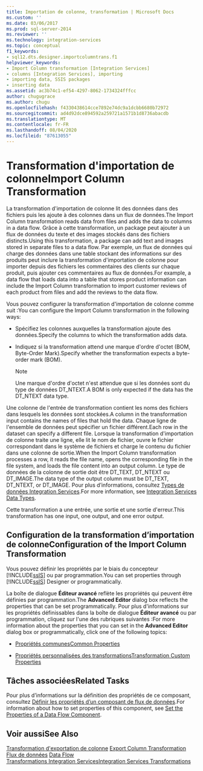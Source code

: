 ```yaml
---
title: Importation de colonne, transformation | Microsoft Docs
ms.custom: ''
ms.date: 03/06/2017
ms.prod: sql-server-2014
ms.reviewer: ''
ms.technology: integration-services
ms.topic: conceptual
f1_keywords:
- sql12.dts.designer.importcolumntrans.f1
helpviewer_keywords:
- Import Column transformation [Integration Services]
- columns [Integration Services], importing
- importing data, SSIS packages
- inserting data
ms.assetid: ac3b74c1-ef54-4297-8062-1734324fffcc
author: chugugrace
ms.author: chugu
ms.openlocfilehash: f4330438614cce7892e74dc9a1dcbb6680b72972
ms.sourcegitcommit: ad4d92dce894592a259721a1571b1d8736abacdb
ms.translationtype: MT
ms.contentlocale: fr-FR
ms.lasthandoff: 08/04/2020
ms.locfileid: "87613055"
---
```

# <a name="import-column-transformation"></a><span data-ttu-id="b8e5f-102">Transformation d'importation de colonne</span><span class="sxs-lookup"><span data-stu-id="b8e5f-102">Import Column Transformation</span></span>
  <span data-ttu-id="b8e5f-103">La transformation d'importation de colonne lit des données dans des fichiers puis les ajoute à des colonnes dans un flux de données.</span><span class="sxs-lookup"><span data-stu-id="b8e5f-103">The Import Column transformation reads data from files and adds the data to columns in a data flow.</span></span> <span data-ttu-id="b8e5f-104">Grâce à cette transformation, un package peut ajouter à un flux de données du texte et des images stockés dans des fichiers distincts.</span><span class="sxs-lookup"><span data-stu-id="b8e5f-104">Using this transformation, a package can add text and images stored in separate files to a data flow.</span></span> <span data-ttu-id="b8e5f-105">Par exemple, un flux de données qui charge des données dans une table stockant des informations sur des produits peut inclure la transformation d'importation de colonne pour importer depuis des fichiers les commentaires des clients sur chaque produit, puis ajouter ces commentaires au flux de données.</span><span class="sxs-lookup"><span data-stu-id="b8e5f-105">For example, a data flow that loads data into a table that stores product information can include the Import Column transformation to import customer reviews of each product from files and add the reviews to the data flow.</span></span>  
  
 <span data-ttu-id="b8e5f-106">Vous pouvez configurer la transformation d'importation de colonne comme suit :</span><span class="sxs-lookup"><span data-stu-id="b8e5f-106">You can configure the Import Column transformation in the following ways:</span></span>  
  
-   <span data-ttu-id="b8e5f-107">Spécifiez les colonnes auxquelles la transformation ajoute des données.</span><span class="sxs-lookup"><span data-stu-id="b8e5f-107">Specify the columns to which the transformation adds data.</span></span>  
  
-   <span data-ttu-id="b8e5f-108">Indiquez si la transformation attend une marque d'ordre d'octet (BOM, Byte-Order Mark).</span><span class="sxs-lookup"><span data-stu-id="b8e5f-108">Specify whether the transformation expects a byte-order mark (BOM).</span></span>  
  
    > [!NOTE]  
    >  <span data-ttu-id="b8e5f-109">Une marque d'ordre d'octet n'est attendue que si les données sont du type de données DT_NTEXT.</span><span class="sxs-lookup"><span data-stu-id="b8e5f-109">A BOM is only expected if the data has the DT_NTEXT data type.</span></span>  
  
 <span data-ttu-id="b8e5f-110">Une colonne de l'entrée de transformation contient les noms des fichiers dans lesquels les données sont stockées.</span><span class="sxs-lookup"><span data-stu-id="b8e5f-110">A column in the transformation input contains the names of files that hold the data.</span></span> <span data-ttu-id="b8e5f-111">Chaque ligne de l'ensemble de données peut spécifier un fichier différent.</span><span class="sxs-lookup"><span data-stu-id="b8e5f-111">Each row in the dataset can specify a different file.</span></span> <span data-ttu-id="b8e5f-112">Lorsque la transformation d'importation de colonne traite une ligne, elle lit le nom de fichier, ouvre le fichier correspondant dans le système de fichiers et charge le contenu du fichier dans une colonne de sortie.</span><span class="sxs-lookup"><span data-stu-id="b8e5f-112">When the Import Column transformation processes a row, it reads the file name, opens the corresponding file in the file system, and loads the file content into an output column.</span></span> <span data-ttu-id="b8e5f-113">Le type de données de la colonne de sortie doit être DT_TEXT, DT_NTEXT ou DT_IMAGE.</span><span class="sxs-lookup"><span data-stu-id="b8e5f-113">The data type of the output column must be DT_TEXT, DT_NTEXT, or DT_IMAGE.</span></span> <span data-ttu-id="b8e5f-114">Pour plus d’informations, consultez [Types de données Integration Services](../integration-services-data-types.md).</span><span class="sxs-lookup"><span data-stu-id="b8e5f-114">For more information, see [Integration Services Data Types](../integration-services-data-types.md).</span></span>  
  
 <span data-ttu-id="b8e5f-115">Cette transformation a une entrée, une sortie et une sortie d'erreur.</span><span class="sxs-lookup"><span data-stu-id="b8e5f-115">This transformation has one input, one output, and one error output.</span></span>  
  
## <a name="configuration-of-the-import-column-transformation"></a><span data-ttu-id="b8e5f-116">Configuration de la transformation d’importation de colonne</span><span class="sxs-lookup"><span data-stu-id="b8e5f-116">Configuration of the Import Column Transformation</span></span>  
 <span data-ttu-id="b8e5f-117">Vous pouvez définir les propriétés par le biais du concepteur [!INCLUDE[ssIS](../../../includes/ssis-md.md)] ou par programmation.</span><span class="sxs-lookup"><span data-stu-id="b8e5f-117">You can set properties through [!INCLUDE[ssIS](../../../includes/ssis-md.md)] Designer or programmatically.</span></span>  
  
 <span data-ttu-id="b8e5f-118">La boîte de dialogue **Éditeur avancé** reflète les propriétés qui peuvent être définies par programmation.</span><span class="sxs-lookup"><span data-stu-id="b8e5f-118">The **Advanced Editor** dialog box reflects the properties that can be set programmatically.</span></span> <span data-ttu-id="b8e5f-119">Pour plus d'informations sur les propriétés définissables dans la boîte de dialogue **Éditeur avancé** ou par programmation, cliquez sur l'une des rubriques suivantes :</span><span class="sxs-lookup"><span data-stu-id="b8e5f-119">For more information about the properties that you can set in the **Advanced Editor** dialog box or programmatically, click one of the following topics:</span></span>  
  
-   [<span data-ttu-id="b8e5f-120">Propriétés communes</span><span class="sxs-lookup"><span data-stu-id="b8e5f-120">Common Properties</span></span>](../../common-properties.md)  
  
-   [<span data-ttu-id="b8e5f-121">Propriétés personnalisées des transformations</span><span class="sxs-lookup"><span data-stu-id="b8e5f-121">Transformation Custom Properties</span></span>](transformation-custom-properties.md)  
  
## <a name="related-tasks"></a><span data-ttu-id="b8e5f-122">Tâches associées</span><span class="sxs-lookup"><span data-stu-id="b8e5f-122">Related Tasks</span></span>  
 <span data-ttu-id="b8e5f-123">Pour plus d’informations sur la définition des propriétés de ce composant, consultez [Définir les propriétés d’un composant de flux de données](../set-the-properties-of-a-data-flow-component.md).</span><span class="sxs-lookup"><span data-stu-id="b8e5f-123">For information about how to set properties of this component, see [Set the Properties of a Data Flow Component](../set-the-properties-of-a-data-flow-component.md).</span></span>  
  
## <a name="see-also"></a><span data-ttu-id="b8e5f-124">Voir aussi</span><span class="sxs-lookup"><span data-stu-id="b8e5f-124">See Also</span></span>  
 <span data-ttu-id="b8e5f-125">[Transformation d'exportation de colonne](export-column-transformation.md) </span><span class="sxs-lookup"><span data-stu-id="b8e5f-125">[Export Column Transformation](export-column-transformation.md) </span></span>  
 <span data-ttu-id="b8e5f-126">[Flux de données](../data-flow.md) </span><span class="sxs-lookup"><span data-stu-id="b8e5f-126">[Data Flow](../data-flow.md) </span></span>  
 [<span data-ttu-id="b8e5f-127">Transformations Integration Services</span><span class="sxs-lookup"><span data-stu-id="b8e5f-127">Integration Services Transformations</span></span>](integration-services-transformations.md)  
  
  
